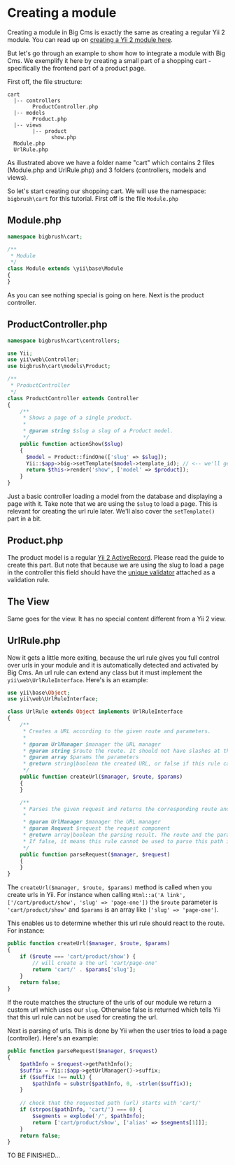 # Creating a module

Creating a module in Big Cms is exactly the same as creating a regular Yii 2 module. You can read up
on [creating a Yii 2 module here](http://www.yiiframework.com/doc-2.0/guide-structure-modules.html).

But let's go through an example to show how to integrate a module with Big Cms. We exemplify it here by creating a
small part of a shopping cart - specifically the frontend part of a product page.

First off, the file structure:
```
cart
  |-- controllers
        ProductController.php
  |-- models
        Product.php
  |-- views
        |-- product
              show.php
  Module.php
  UrlRule.php
```

As illustrated above we have a folder name "cart" which contains 2 files (Module.php and UrlRule.php) and 3
folders (controllers, models and views).

So let's start creating our shopping cart.
We will use the namespace: `bigbrush\cart` for this tutorial. First off is the file `Module.php`

## Module.php
~~~php
namespace bigbrush\cart;

/**
 * Module
 */
class Module extends \yii\base\Module
{
}
~~~

As you can see nothing special is going on here. Next is the product controller.

## ProductController.php
~~~php
namespace bigbrush\cart\controllers;

use Yii;
use yii\web\Controller;
use bigbrush\cart\models\Product;

/**
 * ProductController
 */
class ProductController extends Controller
{
    /**
     * Shows a page of a single product.
     *
     * @param string $slug a slug of a Product model.
     */
    public function actionShow($slug)
    {
      $model = Product::findOne(['slug' => $slug]);
      Yii::$app->big->setTemplate($model->template_id); // <-- we'll get to this part later
      return $this->render('show', ['model' => $product]);
    }
}
~~~

Just a basic controller loading a model from the database and displaying a page with it. Take note that we are using the `$slug` to load a page. This is relevant for creating the url rule later. We'll also cover the `setTemplate()` part in a bit.

## Product.php
The product model is a regular [Yii 2 ActiveRecord](http://www.yiiframework.com/doc-2.0/guide-db-active-record.html). Please read the guide to create this part. But note that because we are using the slug to load a page in the controller this field should have the [unique validator](http://www.yiiframework.com/doc-2.0/yii-validators-uniquevalidator.html) attached as a validation rule.

## The View
Same goes for the view. It has no special content different from a Yii 2 view.

## UrlRule.php
Now it gets a little more exiting, because the url rule gives you full control over urls in your module and it is automatically detected and activated by Big Cms. An url rule can extend any class but it must implement the `yii\web\UrlRuleInterface`. Here's is an example:

~~~php
use yii\base\Object;
use yii\web\UrlRuleInterface;

class UrlRule extends Object implements UrlRuleInterface
{
    /**
     * Creates a URL according to the given route and parameters.
     * 
     * @param UrlManager $manager the URL manager
     * @param string $route the route. It should not have slashes at the beginning or the end.
     * @param array $params the parameters
     * @return string|boolean the created URL, or false if this rule cannot be used for creating this URL.
     */
    public function createUrl($manager, $route, $params)
    {
    }

    /**
     * Parses the given request and returns the corresponding route and parameters.
     * 
     * @param UrlManager $manager the URL manager
     * @param Request $request the request component
     * @return array|boolean the parsing result. The route and the parameters are returned as an array.
     * If false, it means this rule cannot be used to parse this path info.
     */
    public function parseRequest($manager, $request)
    {
    }
}
~~~

The `createUrl($manager, $route, $params)` method is called when you create urls in Yii. For instance when calling `Html::a('A link', ['/cart/product/show', 'slug' => 'page-one'])` the `$route` parameter is `'cart/product/show'` and `$params` is an array like `['slug' => 'page-one']`. 

This enables us to determine whether this url rule should react to the route. For instance:
~~~php
public function createUrl($manager, $route, $params)
{
    if ($route === 'cart/product/show') {
        // will create a the url 'cart/page-one'
        return 'cart/' . $params['slug'];
    }
    return false;
}
~~~

If the route matches the structure of the urls of our module we return a custom url which uses our `slug`. Otherwise false is returned which tells Yii that this url rule can not be used for creating the url.

Next is parsing of urls. This is done by Yii when the user tries to load a page (controller). Here's an example:
~~~php
public function parseRequest($manager, $request)
{
    $pathInfo = $request->getPathInfo();
    $suffix = Yii::$app->getUrlManager()->suffix;
    if ($suffix !== null) {
        $pathInfo = substr($pathInfo, 0, -strlen($suffix));
    }
    
    // check that the requested path (url) starts with 'cart/'
    if (strpos($pathInfo, 'cart/') === 0) {
        $segments = explode('/', $pathInfo);
        return ['cart/product/show', ['alias' => $segments[1]]];
    }
    return false;
}
~~~

TO BE FINISHED...
